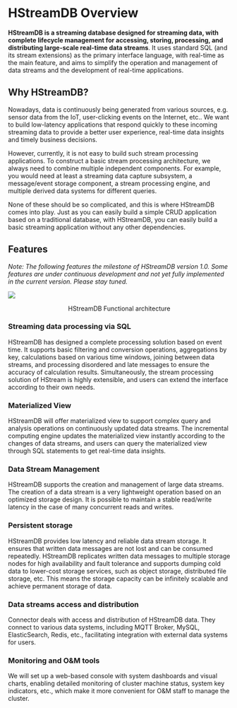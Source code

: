 # HStreamDB Overview

**HStreamDB is a streaming database designed for streaming data, with complete
lifecycle management for accessing, storing, processing, and distributing
large-scale real-time data streams**. It uses standard SQL (and its stream
extensions) as the primary interface language, with real-time as the main
feature, and aims to simplify the operation and management of data streams and
the development of real-time applications.

## Why HStreamDB?

Nowadays, data is continuously being generated from various sources, e.g. sensor
data from the IoT, user-clicking events on the Internet, etc.. We want to build
low-latency applications that respond quickly to these incoming streaming data
to provide a better user experience, real-time data insights and timely business
decisions.

However, currently, it is not easy to build such stream processing applications.
To construct a basic stream processing architecture, we always need to combine
multiple independent components. For example, you would need at least a
streaming data capture subsystem, a message/event storage component, a stream
processing engine, and multiple derived data systems for different queries.

None of these should be so complicated, and this is where HStreamDB comes into
play. Just as you can easily build a simple CRUD application based on a
traditional database, with HStreamDB, you can easily build a basic streaming
application without any other dependencies.

## Features

_Note: The following features the milestone of HStreamDB version 1.0. Some
features are under continuous development and not yet fully implemented in the
current version. Please stay tuned._

![](https://static.emqx.net/images/ca810cdf1d13ffbc1fe15ce41daa1695.png)

<center>HStreamDB Functional architecture</center>

### Streaming data processing via SQL

HStreamDB has designed a complete processing solution based on event time. It
supports basic filtering and conversion operations, aggregations by key,
calculations based on various time windows, joining between data streams, and
processing disordered and late messages to ensure the accuracy of calculation
results. Simultaneously, the stream processing solution of HStream is highly
extensible, and users can extend the interface according to their own needs.

### Materialized View

HStreamDB will offer materialized view to support complex query and analysis
operations on continuously updated data streams. The incremental computing
engine updates the materialized view instantly according to the changes of data
streams, and users can query the materialized view through SQL statements to get
real-time data insights.

### Data Stream Management

HStreamDB supports the creation and management of large data streams. The
creation of a data stream is a very lightweight operation based on an optimized
storage design. It is possible to maintain a stable read/write latency in the
case of many concurrent reads and writes.

### Persistent storage

HStreamDB provides low latency and reliable data stream storage. It ensures that
written data messages are not lost and can be consumed repeatedly. HStreamDB
replicates written data messages to multiple storage nodes for high availability
and fault tolerance and supports dumping cold data to lower-cost storage
services, such as object storage, distributed file storage, etc. This means the
storage capacity can be infinitely scalable and achieve permanent storage of
data.

### Data streams access and distribution

Connector deals with access and distribution of HStreamDB data. They connect to
various data systems, including MQTT Broker, MySQL, ElasticSearch, Redis, etc.,
facilitating integration with external data systems for users.

### Monitoring and O&M tools

We will set up a web-based console with system dashboards and visual charts,
enabling detailed monitoring of cluster machine status, system key indicators,
etc., which make it more convenient for O&M staff to manage the cluster.
